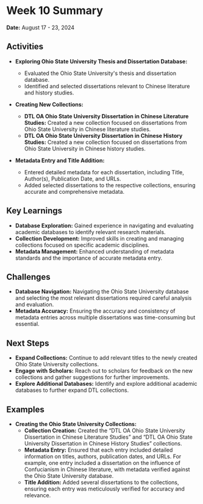 # Week 10 Summary
**Date:** August 17 - 23, 2024

## Activities
- **Exploring Ohio State University Thesis and Dissertation Database:**
  - Evaluated the Ohio State University's thesis and dissertation database.
  - Identified and selected dissertations relevant to Chinese literature and history studies.

- **Creating New Collections:**
  - **DTL OA Ohio State University Dissertation in Chinese Literature Studies:** Created a new collection focused on dissertations from Ohio State University in Chinese literature studies.
  - **DTL OA Ohio State University Dissertation in Chinese History Studies:** Created a new collection focused on dissertations from Ohio State University in Chinese history studies.

- **Metadata Entry and Title Addition:**
  - Entered detailed metadata for each dissertation, including Title, Author(s), Publication Date, and URLs.
  - Added selected dissertations to the respective collections, ensuring accurate and comprehensive metadata.

## Key Learnings
- **Database Exploration:** Gained experience in navigating and evaluating academic databases to identify relevant research materials.
- **Collection Development:** Improved skills in creating and managing collections focused on specific academic disciplines.
- **Metadata Management:** Enhanced understanding of metadata standards and the importance of accurate metadata entry.

## Challenges
- **Database Navigation:** Navigating the Ohio State University database and selecting the most relevant dissertations required careful analysis and evaluation.
- **Metadata Accuracy:** Ensuring the accuracy and consistency of metadata entries across multiple dissertations was time-consuming but essential.

## Next Steps
- **Expand Collections:** Continue to add relevant titles to the newly created Ohio State University collections.
- **Engage with Scholars:** Reach out to scholars for feedback on the new collections and gather suggestions for further improvements.
- **Explore Additional Databases:** Identify and explore additional academic databases to further expand DTL collections.

## Examples
- **Creating the Ohio State University Collections:**
  - **Collection Creation:** Created the “DTL OA Ohio State University Dissertation in Chinese Literature Studies” and “DTL OA Ohio State University Dissertation in Chinese History Studies” collections.
  - **Metadata Entry:** Ensured that each entry included detailed information on titles, authors, publication dates, and URLs. For example, one entry included a dissertation on the influence of Confucianism in Chinese literature, with metadata verified against the Ohio State University database.
  - **Title Addition:** Added several dissertations to the collections, ensuring each entry was meticulously verified for accuracy and relevance.
